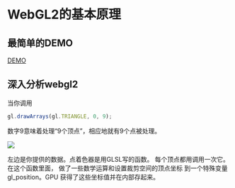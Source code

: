 # WebGL2的基本原理

## 最简单的DEMO
[DEMO](https://codepen.io/andypinet/pen/vYyegZv?editors=0110)


## 深入分析webgl2

当你调用
```javascript
gl.drawArrays(gl.TRIANGLE, 0, 9);
```

数字9意味着处理“9个顶点”，相应地就有9个点被处理。


![](https://webgl2fundamentals.org/webgl/lessons/resources/vertex-shader-anim.gif)


左边是你提供的数据。点着色器是用GLSL写的函数。 每个顶点都用调用一次它。在这个函数里面， 做了一些数学运算和设置裁剪空间的顶点坐标 到一个特殊变量gl_position。GPU 获得了这些坐标值并在内部存起来。
